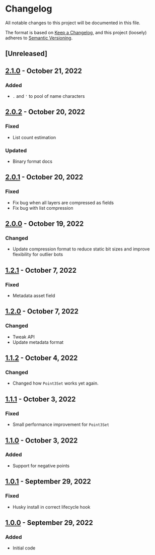 # Changelog

All notable changes to this project will be documented in this file.

The format is based on [Keep a Changelog](https://keepachangelog.com/en/1.0.0/),
and this project (loosely) adheres to [Semantic Versioning](https://semver.org/spec/v2.0.0.html).

## [Unreleased]

## [2.1.0](https://github.com/animavirtuality/onlybots-core/compare/2.0.2...2.1.0) - October 21, 2022
### Added
* `.` and `'` to pool of name characters

## [2.0.2](https://github.com/animavirtuality/onlybots-core/compare/2.0.1...2.0.2) - October 20, 2022
### Fixed
* List count estimation
### Updated
* Binary format docs

## [2.0.1](https://github.com/animavirtuality/onlybots-core/compare/2.0.0...2.0.1) - October 20, 2022
### Fixed
* Fix bug when all layers are compressed as fields
* Fix bug with list compression

## [2.0.0](https://github.com/animavirtuality/onlybots-core/compare/1.2.1...2.0.0) - October 19, 2022
### Changed
* Update compression format to reduce static bit sizes and improve flexibility for outlier bots

## [1.2.1](https://github.com/animavirtuality/onlybots-core/compare/1.2.0...1.2.1) - October 7, 2022
### Fixed
* Metadata asset field

## [1.2.0](https://github.com/animavirtuality/onlybots-core/compare/1.1.2...1.2.0) - October 7, 2022
### Changed
* Tweak API
* Update metadata format

## [1.1.2](https://github.com/animavirtuality/onlybots-core/compare/1.1.1...1.1.2) - October 4, 2022
### Changed
* Changed how `Point3Set` works yet again.

## [1.1.1](https://github.com/animavirtuality/onlybots-core/compare/1.1.0...1.1.1) - October 3, 2022
### Fixed
* Small performance improvement for `Point3Set`

## [1.1.0](https://github.com/animavirtuality/onlybots-core/compare/1.0.1...1.1.0) - October 3, 2022
### Added
* Support for negative points

## [1.0.1](https://github.com/animavirtuality/onlybots-core/compare/1.0.0...1.0.1) - September 29, 2022
### Fixed
* Husky install in correct lifecycle hook

## [1.0.0](https://github.com/animavirtuality/onlybots-core/compare/0.0.1...1.0.0) - September 29, 2022
### Added
* Initial code